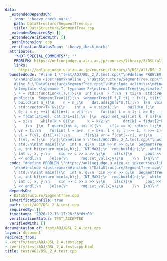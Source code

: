 ```yaml
---
data:
  _extendedDependsOn:
  - icon: ':heavy_check_mark:'
    path: DataStructure/SegmentTree.cpp
    title: DataStructure/SegmentTree.cpp
  _extendedRequiredBy: []
  _extendedVerifiedWith: []
  _pathExtension: cpp
  _verificationStatusIcon: ':heavy_check_mark:'
  attributes:
    '*NOT_SPECIAL_COMMENTS*': ''
    PROBLEM: https://onlinejudge.u-aizu.ac.jp/courses/library/3/DSL/all/DSL_2_A
    links:
    - https://onlinejudge.u-aizu.ac.jp/courses/library/3/DSL/all/DSL_2_A
  bundledCode: "#line 1 \"test/AOJ/DSL_2_A.test.cpp\"\n#define PROBLEM \"https://onlinejudge.u-aizu.ac.jp/courses/library/3/DSL/all/DSL_2_A\"\
    \n\n#include <iostream>\n#line 1 \"DataStructure/SegmentTree.cpp\"\n#include <vector>\n\
    #line 3 \"DataStructure/SegmentTree.cpp\"\n#include <climits>\n#include <functional>\n\
    \ntemplate <typename T, typename F>\nstruct SegmentTree{\nprivate:\n  // using\
    \ F = std::function<T(T,T)>;\n  int n;\n  F f;\n  T ti;\n  std::vector<T> dat;\n\
    public:\n  SegmentTree(){};\n  SegmentTree(F f,T ti) : f(f), ti(ti) {}\n  void\
    \ build(int n_){\n    n = n_;\n    dat.assign(2*n,ti);\n  }\n  void build(const\
    \ std::vector<T> &v){\n    int n_ = v.size();\n    build(n_);\n    for(int i =\
    \ 0; i < n; ++i) dat[n+i] = v[i];\n    for(int i = n-1; i >= 0; --i)\n      dat[i]\
    \ = f(dat[2*i+0], dat[2*i+1]);\n  }\n  void set_val(int k, T x){\n    dat[k+=n]\
    \ = x;\n    while(k > 0){\n      k = k/2;\n      dat[k] = f(dat[2*k+0], dat[2*k+1]);\n\
    \    }\n  }\n  T query(int a, int b){\n    if(a == b) return ti;\n    T vl = ti,\
    \ vr = ti;\n    for(int l = a+n, r = b+n; l < r; l >>= 1, r >>= 1){\n      if(l&1)\
    \ vl = f(vl, dat[l++]);\n      if(r&1) vr = f(dat[--r], vr);\n    }\n    return\
    \ f(vl, vr);\n  }\n};\n\n#line 5 \"test/AOJ/DSL_2_A.test.cpp\"\nusing namespace\
    \ std;\n\nint main(){\n  int n, q;\n  cin >> n >> q;\n  SegmentTree rmq([](int\
    \ a, int b){return min(a,b);}, INT_MAX);\n  rmq.build(n);\n  while(q--){\n   \
    \ int c, x, y;\n    cin >> c >> x >> y;\n    if(c){\n      cout << rmq.query(x,y+1)\
    \ << endl;\n    }else{\n      rmq.set_val(x,y);\n    }\n  }\n}\n"
  code: "#define PROBLEM \"https://onlinejudge.u-aizu.ac.jp/courses/library/3/DSL/all/DSL_2_A\"\
    \n\n#include <iostream>\n#include \"DataStructure/SegmentTree.cpp\"\nusing namespace\
    \ std;\n\nint main(){\n  int n, q;\n  cin >> n >> q;\n  SegmentTree rmq([](int\
    \ a, int b){return min(a,b);}, INT_MAX);\n  rmq.build(n);\n  while(q--){\n   \
    \ int c, x, y;\n    cin >> c >> x >> y;\n    if(c){\n      cout << rmq.query(x,y+1)\
    \ << endl;\n    }else{\n      rmq.set_val(x,y);\n    }\n  }\n}\n"
  dependsOn:
  - DataStructure/SegmentTree.cpp
  isVerificationFile: true
  path: test/AOJ/DSL_2_A.test.cpp
  requiredBy: []
  timestamp: '2020-12-13 17:28:56+09:00'
  verificationStatus: TEST_ACCEPTED
  verifiedWith: []
documentation_of: test/AOJ/DSL_2_A.test.cpp
layout: document
redirect_from:
- /verify/test/AOJ/DSL_2_A.test.cpp
- /verify/test/AOJ/DSL_2_A.test.cpp.html
title: test/AOJ/DSL_2_A.test.cpp
---
```


